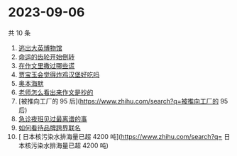 # 2023-09-06

共 10 条

<!-- BEGIN ZHIHUSEARCH -->
<!-- 最后更新时间 Wed Sep 06 2023 01:09:16 GMT+0800 (China Standard Time) -->
1. [逃出大英博物馆](https://www.zhihu.com/search?q=逃出大英博物馆)
1. [命运的齿轮开始倒转](https://www.zhihu.com/search?q=命运的齿轮开始倒转)
1. [在作文里撒过哪些谎](https://www.zhihu.com/search?q=在作文里撒过哪些谎)
1. [贾宝玉会觉得炸鸡汉堡好吃吗](https://www.zhihu.com/search?q=贾宝玉会觉得炸鸡汉堡好吃吗)
1. [奥本海默](https://www.zhihu.com/search?q=奥本海默)
1. [老师怎么看出来作文是抄的](https://www.zhihu.com/search?q=老师怎么看出来作文是抄的)
1. [被推向工厂的 95 后](https://www.zhihu.com/search?q=被推向工厂的 95 后)
1. [急诊夜班见过最离谱的事](https://www.zhihu.com/search?q=急诊夜班见过最离谱的事)
1. [如何看待品牌跨界联名](https://www.zhihu.com/search?q=如何看待品牌跨界联名)
1. [	日本核污染水排海量已超 4200 吨](https://www.zhihu.com/search?q=	日本核污染水排海量已超 4200 吨)
<!-- END ZHIHUSEARCH -->
